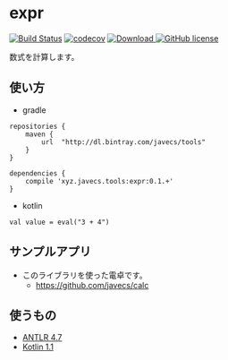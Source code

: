 # expr　

[![Build Status](https://travis-ci.org/javecs/expr.svg?branch=master)](https://travis-ci.org/javecs/expr) 
[![codecov](https://codecov.io/gh/javecs/expr/branch/master/graph/badge.svg)](https://codecov.io/gh/javecs/expr) 
[![Download](https://api.bintray.com/packages/javecs/tools/expr/images/download.svg) ](https://bintray.com/javecs/tools/expr/_latestVersion)
[![GitHub license](https://img.shields.io/github/license/mashape/apistatus.svg)](https://github.com/javecs/expr/blob/master/LICENSE)

数式を計算します。

## 使い方

- gradle
```
repositories {
    maven {
        url  "http://dl.bintray.com/javecs/tools"
    }
}

dependencies {
    compile 'xyz.javecs.tools:expr:0.1.+'
}
```

- kotlin
```
val value = eval("3 + 4")
```

## サンプルアプリ
- このライブラリを使った電卓です。
    - https://github.com/javecs/calc
  
## 使うもの

- [ANTLR 4.7](http://www.antlr.org/)
- [Kotlin 1.1](https://kotlinlang.org/)
